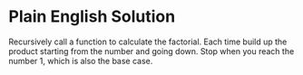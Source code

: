 # Plain English Solution

Recursively call a function to calculate the factorial.
Each time build up the product starting from the number and going down.
Stop when you reach the number 1, which is also the base case.
